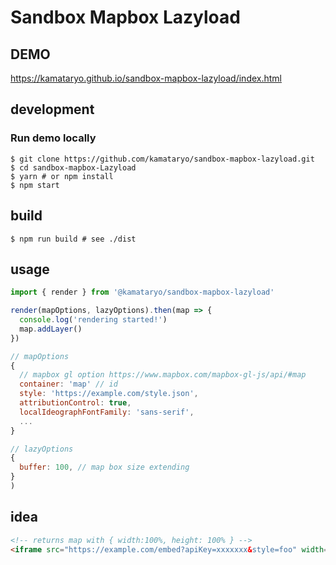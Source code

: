 # Sandbox Mapbox Lazyload

## DEMO

https://kamataryo.github.io/sandbox-mapbox-lazyload/index.html

## development

### Run demo locally

```shell
$ git clone https://github.com/kamataryo/sandbox-mapbox-lazyload.git
$ cd sandbox-mapbox-Lazyload
$ yarn # or npm install
$ npm start
```

## build

```shell
$ npm run build # see ./dist
```

## usage

```javascript
import { render } from '@kamataryo/sandbox-mapbox-lazyload'

render(mapOptions, lazyOptions).then(map => {
  console.log('rendering started!')
  map.addLayer()
})
```

```javascript
// mapOptions
{
  // mapbox gl option https://www.mapbox.com/mapbox-gl-js/api/#map
  container: 'map' // id
  style: 'https://example.com/style.json',
  attributionControl: true,
  localIdeographFontFamily: 'sans-serif',
  ...
}

// lazyOptions
{
  buffer: 100, // map box size extending
}
)
```

## idea

```html
<!-- returns map with { width:100%, height: 100% } -->
<iframe src="https://example.com/embed?apiKey=xxxxxxx&style=foo" width="500" height="500"></iframe>
```

